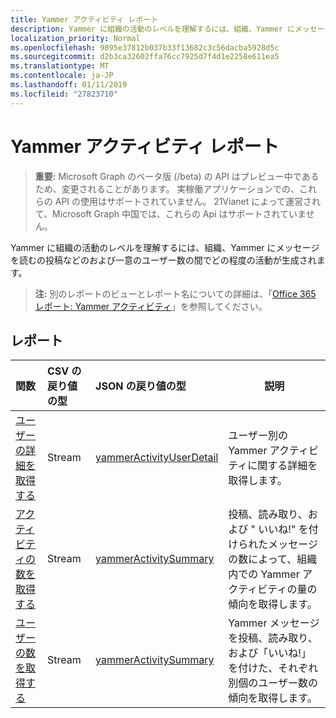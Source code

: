```yaml
---
title: Yammer アクティビティ レポート
description: Yammer に組織の活動のレベルを理解するには、組織、Yammer にメッセージを読むの投稿などのおよび一意のユーザー数の間でどの程度の活動が生成されます。
localization_priority: Normal
ms.openlocfilehash: 9895e37812b037b33f13682c3c56dacba5928d5c
ms.sourcegitcommit: d2b3ca32602ffa76cc7925d7f4d1e2258e611ea5
ms.translationtype: MT
ms.contentlocale: ja-JP
ms.lasthandoff: 01/11/2019
ms.locfileid: "27823710"
---
```

# <a name="yammer-activity-reports"></a>Yammer アクティビティ レポート

> **重要:** Microsoft Graph のベータ版 (/beta) の API はプレビュー中であるため、変更されることがあります。 実稼働アプリケーションでの、これらの API の使用はサポートされていません。 21Vianet によって運営されて、Microsoft Graph 中国では、これらの Api はサポートされていません。

Yammer に組織の活動のレベルを理解するには、組織、Yammer にメッセージを読むの投稿などのおよび一意のユーザー数の間でどの程度の活動が生成されます。

> **注:** 別のレポートのビューとレポート名についての詳細は、「[Office 365 レポート: Yammer アクティビティ](https://support.office.com/client/Yammer-activity-c7c9f938-5b8e-4d52-b1a2-c7c32cb2312a)」を参照してください。

## <a name="reports"></a>レポート

| 関数                                 | CSV の戻り値の型 | JSON の戻り値の型                         | 説明                              |
| :--------------------------------------- | :-------------- | :--------------------------------------- | ---------------------------------------- |
| [ユーザーの詳細を取得する](../api/reportroot-getyammeractivityuserdetail.md) | Stream          | [yammerActivityUserDetail](../resources/yammeractivityuserdetail.md) | ユーザー別の Yammer アクティビティに関する詳細を取得します。 |
| [アクティビティの数を取得する](../api/reportroot-getyammeractivitycounts.md) | Stream          | [yammerActivitySummary](../resources/yammeractivitysummary.md) | 投稿、読み取り、および " いいね!" を付けられたメッセージの数によって、組織内での Yammer アクティビティの量の傾向を取得します。 |
| [ユーザーの数を取得する](../api/reportroot-getyammeractivityusercounts.md) | Stream          | [yammerActivitySummary](../resources/yammeractivitysummary.md) | Yammer メッセージを投稿、読み取り、および「いいね!」を付けた、それぞれ別個のユーザー数の傾向を取得します。 |
